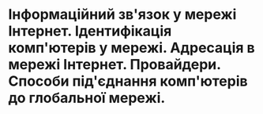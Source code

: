 # Інформаційний зв'язок у мережі Інтернет. Ідентифікація комп'ютерів у мережі. Адресація в мережі Інтернет. Провайдери. Способи під'єднання комп'ютерів до глобальної мережі.
